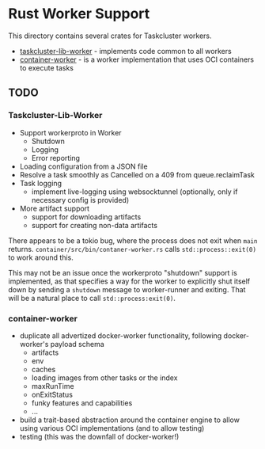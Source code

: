 # Rust Worker Support

This directory contains several crates for Taskcluster workers.

* [taskcluster-lib-worker](./lib-worker) - implements code common to all workers
* [container-worker](./container) - is a worker implementation that uses OCI containers to execute tasks

## TODO

### Taskcluster-Lib-Worker

* Support workerproto in Worker
  * Shutdown
  * Logging
  * Error reporting
* Loading configuration from a JSON file
* Resolve a task smoothly as Cancelled on a 409 from queue.reclaimTask
* Task logging
  * implement live-logging using websocktunnel (optionally, only if necessary config is provided)
* More artifact support
  * support for downloading artifacts
  * support for creating non-data artifacts

There appears to be a tokio bug, where the process does not exit when `main`
returns.  `container/src/bin/contaner-worker.rs` calls `std::process::exit(0)`
to work around this.

This may not be an issue once the workerproto "shutdown" support is
implemented, as that specifies a way for the worker to explicitly shut itself
down by sending a `shutdown` message to worker-runner and exiting.  That will
be a natural place to call `std::process:exit(0)`.

### container-worker

* duplicate all advertized docker-worker functionality, following docker-worker's payload schema
  * artifacts
  * env
  * caches
  * loading images from other tasks or the index
  * maxRunTime
  * onExitStatus
  * funky features and capabilities
  * ...
* build a trait-based abstraction around the container engine to allow using various OCI implementations (and to allow testing)
* testing (this was the downfall of docker-worker!)
